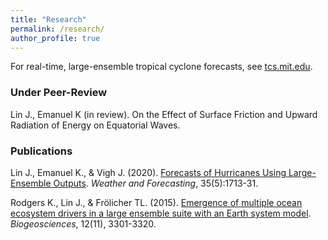```yaml
---
title: "Research"
permalink: /research/
author_profile: true
---
```


For real-time, large-ensemble tropical cyclone forecasts, see [tcs.mit.edu](http://tcs.mit.edu).

### Under Peer-Review
Lin J., Emanuel K (in review). On the Effect of Surface Friction and Upward Radiation of Energy on Equatorial Waves.

### Publications

Lin J., Emanuel K., & Vigh J. (2020). [Forecasts of Hurricanes Using Large-Ensemble Outputs](https://journals.ametsoc.org/waf/article/35/5/1713/348622/Forecasts-of-Hurricanes-Using-Large-Ensemble). *Weather and Forecasting*, 35(5):1713-31.

Rodgers K., Lin J., & Frölicher TL. (2015). [Emergence of multiple ocean ecosystem drivers in a large ensemble suite with an Earth system model](https://www.research-collection.ethz.ch/handle/20.500.11850/101963). *Biogeosciences*, 12(11), 3301-3320.

